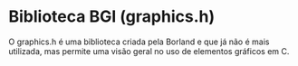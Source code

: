 # Biblioteca BGI (graphics.h)

O graphics.h é uma biblioteca criada pela Borland e que já não é mais utilizada, mas permite uma visão geral no uso de elementos gráficos em C. 
